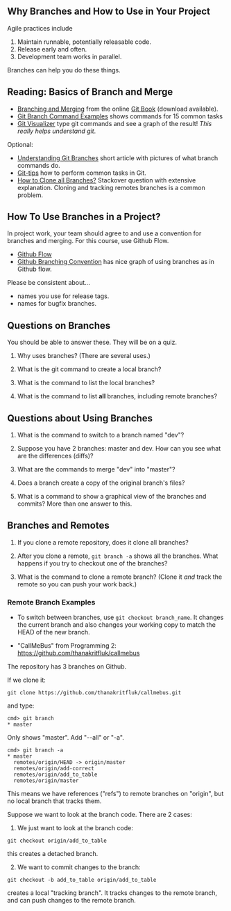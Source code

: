 ## Why Branches and How to Use in Your Project

Agile practices include

1. Maintain runnable, potentially releasable code.
2. Release early and often.  
3. Development team works in parallel.

Branches can help you do these things.

## Reading: Basics of Branch and Merge

* [Branching and Merging](https://git-scm.com/book/en/v2/Git-Branching-Basic-Branching-and-Merging) from the online [Git Book](https://git-scm.com/book/) (download available).
* [Git Branch Command Examples](ttps://www.thegeekstuff.com/2017/06/git-branch/) shows commands for 15 common tasks
* [Git Visualizer](http://git-school.github.io/visualizing-git) type git commands and see a graph of the result! *This really helps understand git*. 

Optional:

* [Understanding Git Branches](https://www.sbf5.com/~cduan/technical/git/git-2.shtml) short article with pictures of what branch commands do.
* [Git-tips](https://github.com/git-tips/tips) how to perform common tasks in Git. 
* [How to Clone all Branches?](https://stackoverflow.com/questions/67699/how-to-clone-all-remote-branches-in-git) Stackover question with extensive explanation. Cloning and tracking remotes branches is a common problem.

## How To Use Branches in a Project?

In project work, your team should agree to and use a convention for branches and merging. For this course, use Github Flow.

* [Github Flow](https://guides.github.com/introduction/flow/)
* [Github Branching Convention](https://gist.github.com/digitaljhelms/4287848) has nice graph of using branches as in Github flow.

Please be consistent about...
* names you use for release tags.  
* names for bugfix branches.



## Questions on Branches

You should be able to answer these.  They will be on a quiz.

1. Why uses branches? (There are several uses.)

2. What is the git command to create a local branch?

3. What is the command to list the local branches?

4. What is the command to list **all** branches, including remote branches?


## Questions about Using Branches

1. What is the command to switch to a branch named "dev"?

2. Suppose you have 2 branches: master and dev.  How can you see what are the differences (diffs)?

3. What are the commands to merge "dev" into "master"?

4. Does a branch create a copy of the original branch's files?

5. What is a command to show a graphical view of the branches and commits? More than one answer to this.


## Branches and Remotes

1. If you clone a remote repository, does it clone all branches?

2. After you clone a remote, `git branch -a` shows all the branches. What happens if you try to checkout one of the branches?

3. What is the command to clone a remote branch? (Clone it *and* track the remote so you can push your work back.)


### Remote Branch Examples

* To switch between branches, use `git checkout branch_name`.  It changes the current branch and also changes your working copy to match the HEAD of the new branch.  

* "CallMeBus" from Programming 2: https://github.com/thanakritfluk/callmebus

The repository has 3 branches on Github.

If we clone it:
```
git clone https://github.com/thanakritfluk/callmebus.git
```
and type:
```
cmd> git branch
* master
```
Only shows "master".  Add "--all" or "-a".
```
cmd> git branch -a
* master
  remotes/origin/HEAD -> origin/master
  remotes/origin/add-correct
  remotes/origin/add_to_table
  remotes/origin/master
```
This means we have references ("refs") to remote branches on "origin", but no local branch that tracks them.

Suppose we want to look at the branch code.  There are 2 cases:

1. We just want to look at the branch code:
```
git checkout origin/add_to_table
```
this creates a detached branch.  

2. We want to commit changes to the branch:
```
git checkout -b add_to_table origin/add_to_table
```
creates a local "tracking branch".  It tracks changes to the remote branch, and can push changes to the remote branch.

